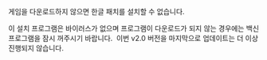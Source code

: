 게임을 다운로드하지 않으면 한글 패치를 설치할 수 없습니다.

이 설치 프로그램은 바이러스가 없으며
프로그램이 다운로드가 되지 않는 경우에는
백신 프로그램을 잠시 꺼주시기 바랍니다.
​
이번 v2.0 버전을 마지막으로 업데이트는 더 이상 진행되지 않습니다.
